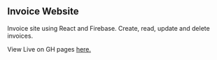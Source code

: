 ## Invoice Website

Invoice site using React and Firebase. Create, read, update and delete invoices.

View Live on GH pages [here.](https://jerrytnutt.github.io/Invoice-App/)
